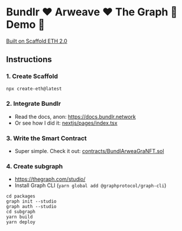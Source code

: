 # Bundlr ❤️ Arweave ❤️ The Graph 🤩 Demo 🦩

[Built on Scaffold ETH 2.0](https://scaffold-eth-2-docs.vercel.app/)

## Instructions

### 1. Create Scaffold

```bash
npx create-eth@latest
```

### 2. Integrate Bundlr

- Read the docs, anon: https://docs.bundlr.network
- Or see how I did it: [nextjs/pages/index.tsx](./packages/nextjs/pages/index.tsx)

### 3. Write the Smart Contract

- Super simple. Check it out: [contracts/BundlArweaGraNFT.sol](./packages/hardhat/contracts/BundlArweaGraNFT.sol)

### 4. Create subgraph

- https://thegraph.com/studio/
- Install Graph CLI (`yarn global add @graphprotocol/graph-cli`)

```
cd packages
graph init --studio
graph auth --studio
cd subgraph
yarn build
yarn deploy
```
